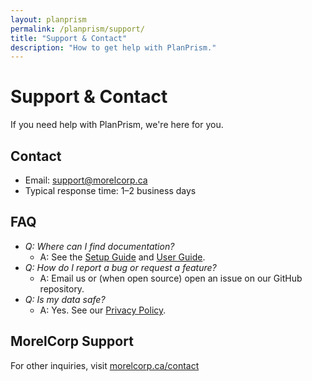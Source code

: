```yaml
---
layout: planprism
permalink: /planprism/support/
title: "Support & Contact"
description: "How to get help with PlanPrism."
---
```


# Support & Contact

If you need help with PlanPrism, we're here for you.

## Contact

- Email: [support@morelcorp.ca](mailto:support@morelcorp.ca)
- Typical response time: 1–2 business days

## FAQ

- _Q: Where can I find documentation?_
  - A: See the [Setup Guide](/planprism/setup/) and [User Guide](/planprism/user-guide/).
- _Q: How do I report a bug or request a feature?_
  - A: Email us or (when open source) open an issue on our GitHub repository.
- _Q: Is my data safe?_
  - A: Yes. See our [Privacy Policy](/planprism/privacy/).

## MorelCorp Support

For other inquiries, visit [morelcorp.ca/contact](https://morelcorp.ca/contact)
